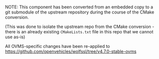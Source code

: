 NOTE: This component has been converted from an embedded copy to a git
submodule of the upstream repository during the course of the CMake conversion.

(This was done to isolate the upstream repo from the CMake conversion - there is
an already existing `CMakeLists.txt` file in this repo that we cannot use as-is)

All OVMS-specific changes have been re-applied to https://github.com/openvehicles/wolfssl/tree/v4.7.0-stable-ovms
